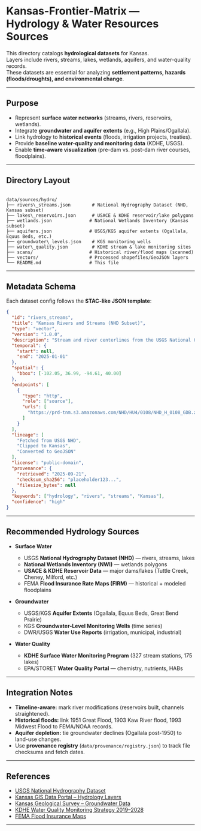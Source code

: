 # Kansas-Frontier-Matrix — Hydrology & Water Resources Sources

This directory catalogs **hydrological datasets** for Kansas.  
Layers include rivers, streams, lakes, wetlands, aquifers, and water-quality records.  
These datasets are essential for analyzing **settlement patterns, hazards (floods/droughts), and environmental change**.

---

## Purpose

- Represent **surface water networks** (streams, rivers, reservoirs, wetlands).  
- Integrate **groundwater and aquifer extents** (e.g., High Plains/Ogallala).  
- Link hydrology to **historical events** (floods, irrigation projects, treaties).  
- Provide **baseline water-quality and monitoring data** (KDHE, USGS).  
- Enable **time-aware visualization** (pre-dam vs. post-dam river courses, floodplains).

---

## Directory Layout

```

data/sources/hydro/
├── rivers\_streams.json        # National Hydrography Dataset (NHD, Kansas subset)
├── lakes\_reservoirs.json      # USACE & KDHE reservoir/lake polygons
├── wetlands.json              # National Wetlands Inventory (Kansas subset)
├── aquifers.json              # USGS/KGS aquifer extents (Ogallala, Equus Beds, etc.)
├── groundwater\_levels.json    # KGS monitoring wells
├── water\_quality.json         # KDHE stream & lake monitoring sites
├── scans/                     # Historical river/flood maps (scanned)
├── vectors/                   # Processed shapefiles/GeoJSON layers
└── README.md                  # This file

````

---

## Metadata Schema

Each dataset config follows the **STAC-like JSON template**:

```json
{
  "id": "rivers_streams",
  "title": "Kansas Rivers and Streams (NHD Subset)",
  "type": "vector",
  "version": "1.0.0",
  "description": "Stream and river centerlines from the USGS National Hydrography Dataset (NHD), clipped to Kansas. Includes flowlines, waterbody polygons, and attributes for stream order and perennial/intermittent flow.",
  "temporal": {
    "start": null,
    "end": "2025-01-01"
  },
  "spatial": {
    "bbox": [-102.05, 36.99, -94.61, 40.00]
  },
  "endpoints": [
    {
      "type": "http",
      "role": ["source"],
      "urls": [
        "https://prd-tnm.s3.amazonaws.com/NHD/HU4/0108/NHD_H_0108_GDB.zip"
      ]
    }
  ],
  "lineage": [
    "Fetched from USGS NHD",
    "Clipped to Kansas",
    "Converted to GeoJSON"
  ],
  "license": "public-domain",
  "provenance": {
    "retrieved": "2025-09-21",
    "checksum_sha256": "placeholder123...",
    "filesize_bytes": null
  },
  "keywords": ["hydrology", "rivers", "streams", "Kansas"],
  "confidence": "high"
}
````

---

## Recommended Hydrology Sources

* **Surface Water**

  * USGS **National Hydrography Dataset (NHD)** — rivers, streams, lakes
  * **National Wetlands Inventory (NWI)** — wetlands polygons
  * **USACE & KDHE Reservoir Data** — major dams/lakes (Tuttle Creek, Cheney, Milford, etc.)
  * FEMA **Flood Insurance Rate Maps (FIRM)** — historical + modeled floodplains

* **Groundwater**

  * USGS/KGS **Aquifer Extents** (Ogallala, Equus Beds, Great Bend Prairie)
  * KGS **Groundwater-Level Monitoring Wells** (time series)
  * DWR/USGS **Water Use Reports** (irrigation, municipal, industrial)

* **Water Quality**

  * **KDHE Surface Water Monitoring Program** (327 stream stations, 175 lakes)
  * EPA/STORET **Water Quality Portal** — chemistry, nutrients, HABs

---

## Integration Notes

* **Timeline-aware:** mark river modifications (reservoirs built, channels straightened).
* **Historical floods:** link 1951 Great Flood, 1903 Kaw River flood, 1993 Midwest Flood to FEMA/NOAA records.
* **Aquifer depletion:** tie groundwater declines (Ogallala post-1950) to land-use changes.
* Use **provenance registry** (`data/provenance/registry.json`) to track file checksums and fetch dates.

---

## References

* [USGS National Hydrography Dataset](https://www.usgs.gov/national-hydrography)
* [Kansas GIS Data Portal – Hydrology Layers](https://hub.kansasgis.org/)
* [Kansas Geological Survey – Groundwater Data](https://www.kgs.ku.edu/)
* [KDHE Water Quality Monitoring Strategy 2019–2028](https://www.kdhe.ks.gov/)&#x20;
* [FEMA Flood Insurance Maps](https://msc.fema.gov/portal/home)

---
